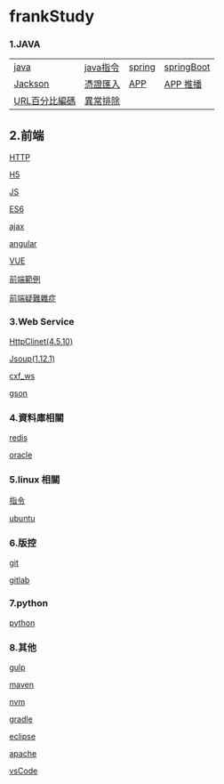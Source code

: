 # frankStudy
### 1.JAVA

|        |  |  |  |
| ---------- | --- |--- |--- |
|[java](file/java.md )|[java指令](file/javaCmd.md)| [spring](file/spring.md ) |  [springBoot](file/springBoot.md ) |
| [Jackson](file/jackson.md ) |  [憑證匯入](file/crt.md ) |[APP](file/app.md )| [APP 推播](file/appNotification.md )|
|[URL百分比編碼](file/urlEncoder.md )|[異常排除](file/javaException.md )|||

## 2.前端
[HTTP](file/HTTP.md )

[H5](file/h5.md )

[JS](file/js.md )

[ES6](file/es6.md )

[ajax](file/ajax.md )

[angular](file/angular.md )

[VUE](file/vue.md )

[前端範例](file/jsexample.md )

[前端疑難雜症](file/jsexception.md )

### 3.Web Service

[HttpClinet(4.5.10)](file/HttpClinet.md )

[Jsoup(1.12.1)](file/jsoup.md )

[cxf_ws](file/cxfws.md )

[gson](file/gson.md )

### 4.資料庫相關

[redis](file/redis.md )

[oracle](file/oracle.md )

### 5.linux 相關

[指令](file/command.md )

[ubuntu](file/ubuntu.md )

### 6.版控

[git](file/git.md )

[gitlab](file/gitlab.md )

### 7.python

[python](file/python.md )

### 8.其他

[gulp](file/gulp.md )

[maven](file/maven.md )

[nvm](file/nvm.md )

[gradle](file/gradle.md )

[eclipse](file/eclipse.md )

[apache](file/apache.md )

[vsCode](file/VSCode.md )